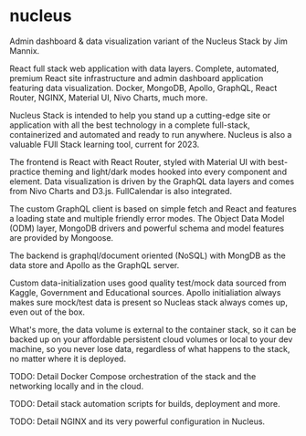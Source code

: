 # nucleus

Admin dashboard & data visualization variant of the Nucleus Stack by Jim Mannix.

React full stack web application with data layers. Complete, automated, premium React site infrastructure and admin dashboard application featuring data visualization. Docker, MongoDB, Apollo, GraphQL, React Router, NGINX, Material UI, Nivo Charts, much more.

Nucleus Stack is intended to help you stand up a cutting-edge site or application with all the best technology in a complete full-stack, containerized and automated and ready to run anywhere. Nucleus is also a valuable FUll Stack learning tool, current for 2023.

The frontend is React with React Router, styled with Material UI with best-practice theming and light/dark modes hooked into every component and element. Data visualization is driven by the GraphQL data layers and comes from Nivo Charts and D3.js. FullCalendar is also integrated.

The custom GraphQL client is based on simple fetch and React and features a loading state and multiple friendly error modes. The Object Data Model (ODM) layer, MongoDB drivers and powerful schema and model features are provided by Mongoose.

The backend is graphql/document oriented (NoSQL) with MongDB as the data store and Apollo as the GraphQL server.

Custom data-initialization uses good quality test/mock data sourced from Kaggle, Government and Educational sources. Apollo initialiation always makes sure mock/test data is present so Nucleas stack always comes up, even out of the box.

What's more, the data volume is external to the container stack, so it can be backed up on your affordable persistent cloud volumes or local to your dev machine, so you never lose data, regardless of what happens to the stack, no matter where it is deployed.

TODO: Detail Docker Compose orchestration of the stack and the networking locally and in the cloud.

TODO: Detail stack automation scripts for builds, deployment and more.

TODO: Detail NGINX and its very powerful configuration in Nucleus.

